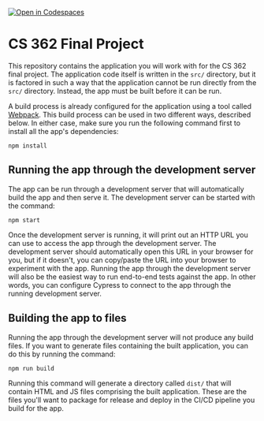 [![Open in Codespaces](https://classroom.github.com/assets/launch-codespace-7f7980b617ed060a017424585567c406b6ee15c891e84e1186181d67ecf80aa0.svg)](https://classroom.github.com/open-in-codespaces?assignment_repo_id=11291163)
# CS 362 Final Project

This repository contains the application you will work with for the CS 362 final project.  The application code itself is written in the `src/` directory, but it is factored in such a way that the application cannot be run directly from the `src/` directory.  Instead, the app must be built before it can be run.

A build process is already configured for the application using a tool called [Webpack](https://webpack.js.org/).  This build process can be used in two different ways, described below.  In either case, make sure you run the following command first to install all the app's dependencies:
```
npm install
```

## Running the app through the development server

The app can be run through a development server that will automatically build the app and then serve it.  The development server can be started with the command:
```
npm start
```

Once the development server is running, it will print out an HTTP URL you can use to access the app through the development server.  The development server should automatically open this URL in your browser for you, but if it doesn't, you can copy/paste the URL into your browser to experiment with the app.  Running the app through the development server will also be the easiest way to run end-to-end tests against the app.  In other words, you can configure Cypress to connect to the app through the running development server.

## Building the app to files

Running the app through the development server will not produce any build files.  If you want to generate files containing the built application, you can do this by running the command:
```
npm run build
```

Running this command will generate a directory called `dist/` that will contain HTML and JS files comprising the built application.  These are the files you'll want to package for release and deploy in the CI/CD pipeline you build for the app.
